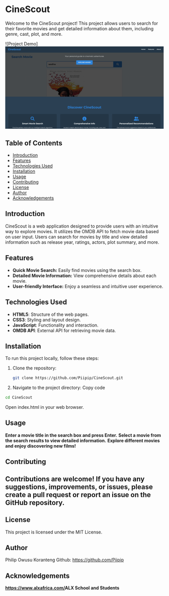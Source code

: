 # CineScout

Welcome to the CineScout project! This project allows users to search for their favorite movies and get detailed information about them, including genre, cast, plot, and more.

![Project Demo] ![alt text](Landing_page.png)

## Table of Contents

- [Introduction](#introduction)
- [Features](#features)
- [Technologies Used](#technologies-used)
- [Installation](#installation)
- [Usage](#usage)
- [Contributing](#contributing)
- [License](#license)
- [Author](#author)
- [Acknowledgements](#acknowledgements)

## Introduction

CineScout is a web application designed to provide users with an intuitive way to explore movies. It utilizes the OMDB API to fetch movie data based on user input. Users can search for movies by title and view detailed information such as release year, ratings, actors, plot summary, and more.

## Features

- **Quick Movie Search:** Easily find movies using the search box.
- **Detailed Movie Information:** View comprehensive details about each movie.
- **User-friendly Interface:** Enjoy a seamless and intuitive user experience.

## Technologies Used

- **HTML5**: Structure of the web pages.
- **CSS3**: Styling and layout design.
- **JavaScript**: Functionality and interaction.
- **OMDB API**: External API for retrieving movie data.

## Installation

To run this project locally, follow these steps:

1. Clone the repository:
   ```bash
   git clone https://github.com/Piipip/CineScout.git

2. Navigate to the project directory:
Copy code
```bash
cd CineScout
```
Open index.html in your web browser.

## Usage
**Enter a movie title in the search box and press Enter.**
**Select a movie from the search results to view detailed information.**
**Explore different movies and enjoy discovering new films!**

## Contributing
## Contributions are welcome! If you have any suggestions, improvements, or issues, please create a pull request or report an issue on the GitHub repository.

## License
This project is licensed under the MIT License.

## Author
Philip Owusu Koranteng
Github: <https://github.com/Piipip>

## Acknowledgements
**<https://www.alxafrica.com/>ALX School and Students**

